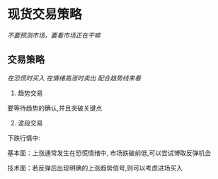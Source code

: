 # 现货交易策略

_不要预测市场，要看市场正在干嘛_

## 交易策略

_在恐慌时买入 在情绪高涨时卖出 配合趋势线来看_

1. 趋势交易

要等待趋势的确认,并且突破关键点

2. 波段交易

下跌行情中:

基本面：上涨通常发生在恐慌情绪中, 市场跌破前低,可以尝试博取反弹机会

技术面：若反弹后出现明确的上涨趋势信号,则可以考虑进场买入
